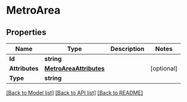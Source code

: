# MetroArea

## Properties

Name | Type | Description | Notes
------------ | ------------- | ------------- | -------------
**Id** | **string** |  | 
**Attributes** | [**MetroAreaAttributes**](metro_area_attributes.md) |  | [optional] 
**Type** | **string** |  | 

[[Back to Model list]](../README.md#documentation-for-models) [[Back to API list]](../README.md#documentation-for-api-endpoints) [[Back to README]](../README.md)


